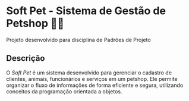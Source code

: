 # Soft Pet - Sistema de Gestão de Petshop 🐶🐱
Projeto desenvolvido para disciplina de Padrões de Projeto

## Descrição
O *Soft Pet* é um sistema desenvolvido para gerenciar o cadastro de clientes, animais, funcionários e serviços em um petshop. Ele permite organizar o fluxo de informações de forma eficiente e segura, utilizando conceitos da programação orientada a objetos.
